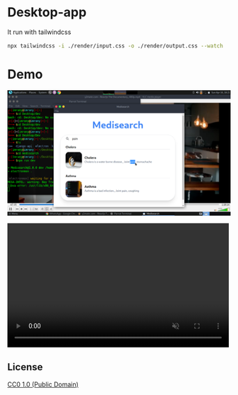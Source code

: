 # Desktop-app
It run with tailwindcss

```bash
npx tailwindcss -i ./render/input.css -o ./render/output.css --watch
```
# Demo 
[![demo video](./assets/demo_video/demo_pic.png)](./assets/demo_video/video.mp4)


<video width="500" muted height="280" markdown="0" controls>
  <source src="./assets/demo_video/video.mp4" type="video/mp4" markdown="0">
</video>


## License

[CC0 1.0 (Public Domain)](LICENSE.md)
